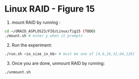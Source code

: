 # Linux RAID - Figure 15


1. mount RAID by running :
```Bash
cd ~/dRAID_ASPLOS23/FIO/Linux/fig15 (TODO)
./mount.sh # enter y when it prompts
```

2. Run the experiment:
```Bash
./run.sh <io_size_in_kb> # must be one of [4,8,16,32,64,128]
```

3. Once you are done, unmount RAID by running:
```Bash
./unmount.sh
```